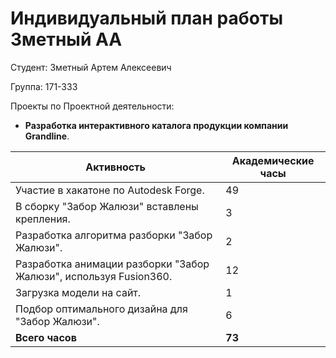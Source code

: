 #  **Индивидуальный план работы Зметный АА** 

Студент: Зметный Артем Алексеевич

Группа: 171-333

Проекты по Проектной деятельности:
- **Разработка интерактивного каталога продукции компании Grandline**.

|Активность|Академические часы|
|-|-|
|Участие в хакатоне по Autodesk Forge.|49|
|В сборку "Забор Жалюзи" вставлены крепления.|3|
|Разработка алгоритма разборки "Забор Жалюзи".|2|
|Разработка анимации разборки "Забор Жалюзи", используя Fusion360.|12|
|Загрузка модели на сайт.|1|
|Подбор оптимального дизайна для "Забор Жалюзи".|6|
|**Всего часов**|**73**|
